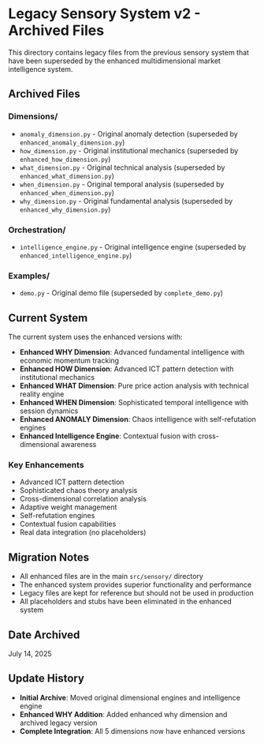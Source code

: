 # Legacy Sensory System v2 - Archived Files

This directory contains legacy files from the previous sensory system that have been superseded by the enhanced multidimensional market intelligence system.

## Archived Files

### Dimensions/
- `anomaly_dimension.py` - Original anomaly detection (superseded by `enhanced_anomaly_dimension.py`)
- `how_dimension.py` - Original institutional mechanics (superseded by `enhanced_how_dimension.py`)
- `what_dimension.py` - Original technical analysis (superseded by `enhanced_what_dimension.py`)
- `when_dimension.py` - Original temporal analysis (superseded by `enhanced_when_dimension.py`)
- `why_dimension.py` - Original fundamental analysis (superseded by `enhanced_why_dimension.py`)

### Orchestration/
- `intelligence_engine.py` - Original intelligence engine (superseded by `enhanced_intelligence_engine.py`)

### Examples/
- `demo.py` - Original demo file (superseded by `complete_demo.py`)

## Current System

The current system uses the enhanced versions with:
- **Enhanced WHY Dimension**: Advanced fundamental intelligence with economic momentum tracking
- **Enhanced HOW Dimension**: Advanced ICT pattern detection with institutional mechanics
- **Enhanced WHAT Dimension**: Pure price action analysis with technical reality engine
- **Enhanced WHEN Dimension**: Sophisticated temporal intelligence with session dynamics
- **Enhanced ANOMALY Dimension**: Chaos intelligence with self-refutation engines
- **Enhanced Intelligence Engine**: Contextual fusion with cross-dimensional awareness

### Key Enhancements
- Advanced ICT pattern detection
- Sophisticated chaos theory analysis
- Cross-dimensional correlation analysis
- Adaptive weight management
- Self-refutation engines
- Contextual fusion capabilities
- Real data integration (no placeholders)

## Migration Notes

- All enhanced files are in the main `src/sensory/` directory
- The enhanced system provides superior functionality and performance
- Legacy files are kept for reference but should not be used in production
- All placeholders and stubs have been eliminated in the enhanced system

## Date Archived
July 14, 2025

## Update History
- **Initial Archive**: Moved original dimensional engines and intelligence engine
- **Enhanced WHY Addition**: Added enhanced why dimension and archived legacy version
- **Complete Integration**: All 5 dimensions now have enhanced versions 